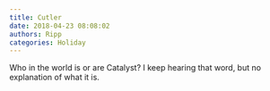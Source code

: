 ```yaml
---
title: Cutler
date: 2018-04-23 08:08:02
authors: Ripp
categories: Holiday
---
```


 Who in the world is or are Catalyst?
I keep hearing that word, but no explanation of what it is.